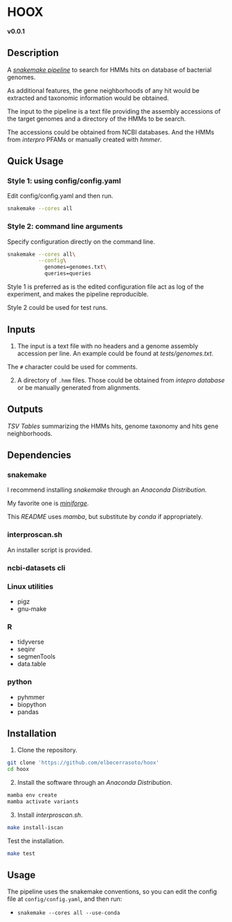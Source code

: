 
# HOOX

**v0.0.1**

## Description

A [_snakemake pipeline_](https://snakemake.github.io/)
to search for HMMs hits on database of bacterial genomes.

As additional features, the gene neighborhoods of
any hit would be extracted and taxonomic information
would be obtained.

The input to the pipeline is a text file providing the
assembly accessions of the target genomes
and a directory of the HMMs to be search.

The accessions could be obtained from NCBI databases.
And the HMMs from _interpro_ PFAMs or manually created
with _hmmer_.

## Quick Usage

###  Style 1: using config/config.yaml

Edit config/config.yaml and then run.
``` sh
snakemake --cores all
```

### Style 2: command line arguments

Specify configuration directly on the command line.
``` sh
snakemake --cores all\
          --config\
            genomes=genomes.txt\
            queries=queries
```

Style 1 is preferred as is the edited configuration
file act as log of the experiment, and makes
the pipeline reproducible.

Style 2 could be used for test runs.

## Inputs
1. The input is a text file with no headers
and a genome assembly accession per line.
An example could be found at _tests/genomes.txt_.

The `#` character could be used for comments.

2. A directory of `.hmm` files. Those could be
obtained from  _intepro database_
or be manually generated from alignments.


## Outputs

_TSV Tables_ summarizing the HMMs hits,
genome taxonomy and hits gene neighborhoods.

## Dependencies

### snakemake

I recommend installing _snakemake_ through
an _Anaconda Distribution._

My favorite one is [_miniforge_](https://github.com/conda-forge/miniforge).

This _README_ uses _mamba_, but substitute by _conda_ if appropriately.

### interproscan.sh

An installer script is provided.

### ncbi-datasets cli

### Linux utilities

+ pigz
+ gnu-make

### R

+ tidyverse
+ seqinr
+ segmenTools
+ data.table

### python

+ pyhmmer
+ biopython
+ pandas

## Installation

1. Clone the repository.
``` sh
git clone 'https://github.com/elbecerrasoto/hoox'
cd hoox
```

2. Install the software through an _Anaconda Distribution_.
``` sh
mamba env create
mamba activate variants
```

3. Install _interproscan.sh_.
``` sh
make install-iscan
```

Test the installation.
``` sh
make test
```

## Usage

The pipeline uses the snakemake conventions,
so you can edit the config file at `config/config.yaml`,
and then run:

+ `snakemake --cores all --use-conda`
